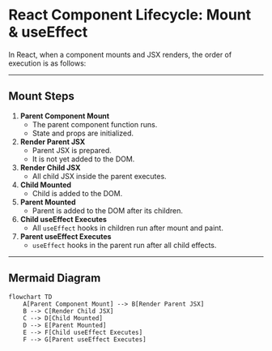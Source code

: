 # React Component Lifecycle: Mount & useEffect

In React, when a component mounts and JSX renders, the order of execution is as follows:

---

## Mount Steps

1. **Parent Component Mount**
   - The parent component function runs.
   - State and props are initialized.
2. **Render Parent JSX**
   - Parent JSX is prepared.
   - It is not yet added to the DOM.
3. **Render Child JSX**
   - All child JSX inside the parent executes.
4. **Child Mounted**
   - Child is added to the DOM.
5. **Parent Mounted**
   - Parent is added to the DOM after its children.
6. **Child useEffect Executes**
   - All `useEffect` hooks in children run after mount and paint.
7. **Parent useEffect Executes**
   - `useEffect` hooks in the parent run after all child effects.

---

## Mermaid Diagram

```mermaid
flowchart TD
    A[Parent Component Mount] --> B[Render Parent JSX]
    B --> C[Render Child JSX]
    C --> D[Child Mounted]
    D --> E[Parent Mounted]
    E --> F[Child useEffect Executes]
    F --> G[Parent useEffect Executes]
```
